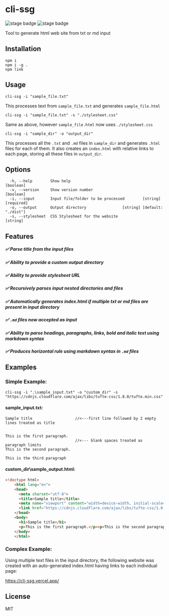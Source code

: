 # cli-ssg

![stage badge](https://img.shields.io/badge/version-0.1-lightyellow) ![stage badge](https://img.shields.io/badge/license-MIT-green)

Tool to generate html web site from txt or md input

## Installation

```
npm i
npm i -g .
npm link
```

## Usage

```
cli-ssg -i "sample_file.txt"
```
This processes text from <code>sample_file.txt</code> and generates <code>sample_file.html</code>
```
cli-ssg -i "sample_file.txt" -s "./stylesheet.css"
```
Same as above, however <code>sample_file.html</code> now uses <code>./stylesheet.css</code>
```
cli-ssg -i "sample_dir" -o "output_dir"
```
This processes all the <code>.txt</code> and <code>.md</code> files in <code>sample_dir</code> and generates <code>.html</code> files for each of them. It also creates an <code>index.html</code> with relative links to each page, storing all these files in <code>output_dir</code>.

## Options

```
  -h, --help        Show help                                          [boolean]
  -v, --version     Show version number                                [boolean]
  -i, --input       Input file/folder to be processed        [string] [required]
  -o, --output      Output directory                [string] [default: "./dist"]
  -s, --stylesheet  CSS Stylesheet for the website                      [string]
  ```
## Features
##### :white_check_mark: Parse title from the input files
##### :white_check_mark: Ability to provide a custom output directory
##### :white_check_mark: Ability to provide stylesheet URL
##### :white_check_mark: Recursively parses input nested directories and files
##### :white_check_mark: Automatically generates index.html if multiple txt or md files are present in input directory
##### :white_check_mark: `.md` files now accepted as input
##### :white_check_mark: Ability to parse headings, paragraphs, links, bold and italic text using markdown syntax
##### :white_check_mark: Produces horizontal rule using markdown syntax in `.md` files
## Examples

### Simple Example:

`cli-ssg -i ".\sample_input.txt" -o "custom_dir" -s "https://cdnjs.cloudflare.com/ajax/libs/tufte-css/1.8.0/tufte.min.css"`

#### sample_input.txt:
```
Sample title                   //<---first line followed by 2 empty lines treated as title


This is the first paragraph.
                               //<--- blank spaces treated as paragraph limits
This is the second paragraph.

This is the third paragraph
```

#### custom_dir\sample_output.html:
```html
<!doctype html>
    <html lang="en">
    <head>
      <meta charset="utf-8">
      <title>Sample title</title>
      <meta name="viewport" content="width=device-width, initial-scale=1">
      <link href="https://cdnjs.cloudflare.com/ajax/libs/tufte-css/1.8.0/tufte.min.css" rel="stylesheet">
    </head>
    <body>
      <h1>Sample title</h1>
      <p>This is the first paragraph.</p><p>This is the second paragraph.</p>
    </body>
    </html>
```

### Complex Example:
Using multiple text files in the input directory, the following website was created with an auto-generated index.html having links to each individual page:

https://cli-ssg.vercel.app/

## License
MIT
  
  
